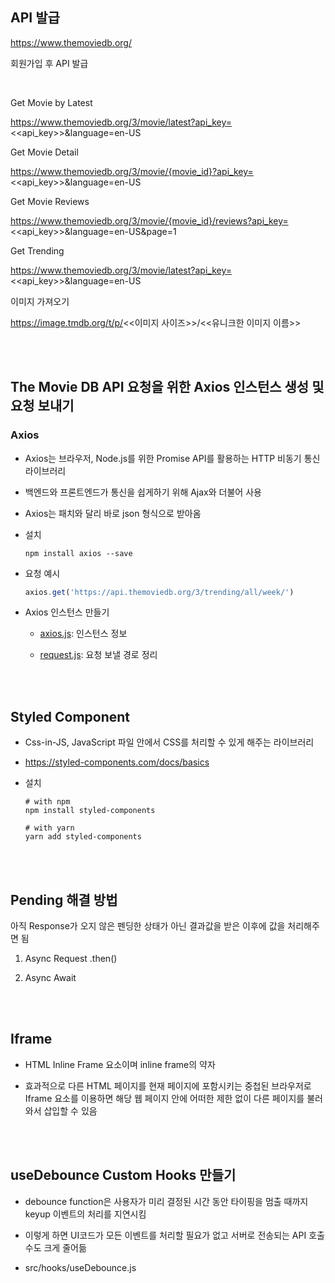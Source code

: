 ## API 발급
https://www.themoviedb.org/ 

회원가입 후 API 발급

<br>

Get Movie by Latest

https://www.themoviedb.org/3/movie/latest?api_key=<<api_key>>&language=en-US

Get Movie Detail

https://www.themoviedb.org/3/movie/{movie_id}?api_key=<<api_key>>&language=en-US

Get Movie Reviews

https://www.themoviedb.org/3/movie/{movie_id}/reviews?api_key=<<api_key>>&language=en-US&page=1

Get Trending

https://www.themoviedb.org/3/movie/latest?api_key=<<api_key>>&language=en-US

이미지 가져오기

https://image.tmdb.org/t/p/<<이미지 사이즈>>/<<유니크한 이미지 이름>>

<br><br>

## The Movie DB API 요청을 위한 Axios 인스턴스 생성 및 요청 보내기

### Axios

- Axios는 브라우저, Node.js를 위한 Promise API를 활용하는 HTTP 비동기 통신 라이브러리

- 백엔드와 프론트엔드가 통신을 쉽게하기 위해 Ajax와 더불어 사용

- Axios는 패치와 달리 바로 json 형식으로 받아옴

- 설치
  ```terminal
  npm install axios --save
  ```

- 요청 예시
  ```javascript
  axios.get('https://api.themoviedb.org/3/trending/all/week/')
  ```

- Axios 인스턴스 만들기
    
    - <a href='https://github.com/hwadong119/react-disney-plus-app/blob/main/src/api/axios.js'>axios.js</a>: 인스턴스 정보

    - <a href='https://github.com/hwadong119/react-disney-plus-app/blob/main/src/api/request.js'>request.js</a>: 요청 보낼 경로 정리

<br><br>

## Styled Component 

- Css-in-JS, JavaScript 파일 안에서 CSS를 처리할 수 있게 해주는 라이브러리
- https://styled-components.com/docs/basics
- 설치

  ```terminal
  # with npm
  npm install styled-components

  # with yarn
  yarn add styled-components
  ```

<br><br>

## Pending 해결 방법

아직 Response가 오지 않은 펜딩한 상태가 아닌 결과값을 받은 이후에 값을 처리해주면 됨

1. Async Request 
  .then()

2. Async Await

<br><br>

## Iframe

- HTML Inline Frame 요소이며 inline frame의 약자

- 효과적으로 다른 HTML 페이지를 현재 페이지에 포함시키는 중첩된 브라우저로 Iframe 요소를 이용하면 해당 웹 페이지 안에 어떠한 제한 없이 다른 페이지를 불러와서 삽입할 수 있음

<br><br>

## useDebounce Custom Hooks 만들기

- debounce function은 사용자가 미리 결정된 시간 동안 타이핑을 멈출 때까지 keyup 이벤트의 처리를 지연시킴

- 이렇게 하면 UI코드가 모든 이벤트를 처리할 필요가 없고 서버로 전송되는 API 호출 수도 크게 줄어듦

- src/hooks/useDebounce.js